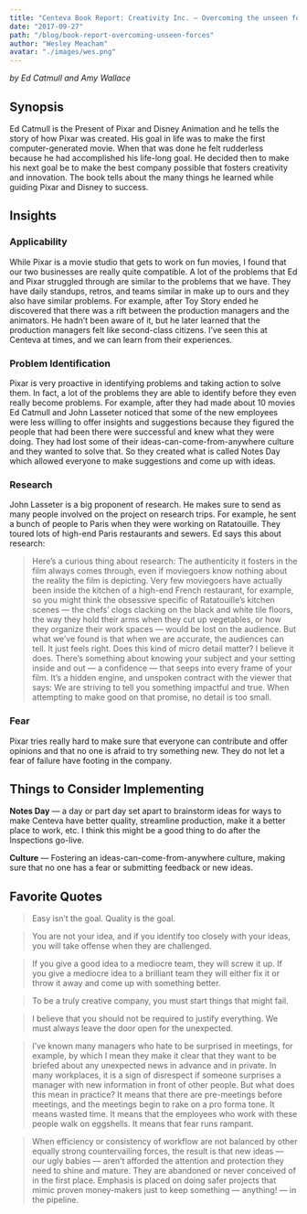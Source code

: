 ```yaml
---
title: "Centeva Book Report: Creativity Inc. — Overcoming the unseen forces that stand in the way of true inspiration"
date: "2017-09-27"
path: "/blog/book-report-overcoming-unseen-forces"
author: "Wesley Meacham"
avatar: "./images/wes.png"
---
```


_by Ed Catmull and Amy Wallace_

## Synopsis

Ed Catmull is the Present of Pixar and Disney Animation and he tells the story of how Pixar was created. His goal in life was to make the first computer-generated movie. When that was done he felt rudderless because he had accomplished his life-long goal. He decided then to make his next goal be to make the best company possible that fosters creativity and innovation. The book tells about the many things he learned while guiding Pixar and Disney to success.

## Insights

### Applicability

While Pixar is a movie studio that gets to work on fun movies, I found that our two businesses are really quite compatible. A lot of the problems that Ed and Pixar struggled through are similar to the problems that we have. They have daily standups, retros, and teams similar in make up to ours and they also have similar problems. For example, after Toy Story ended he discovered that there was a rift between the production managers and the animators. He hadn’t been aware of it, but he later learned that the production managers felt like second-class citizens. I’ve seen this at Centeva at times, and we can learn from their experiences.

### Problem Identification

Pixar is very proactive in identifying problems and taking action to solve them. In fact, a lot of the problems they are able to identify before they even really become problems. For example, after they had made about 10 movies Ed Catmull and John Lasseter noticed that some of the new employees were less willing to offer insights and suggestions because they figured the people that had been there were successful and knew what they were doing. They had lost some of their ideas-can-come-from-anywhere culture and they wanted to solve that. So they created what is called Notes Day which allowed everyone to make suggestions and come up with ideas.

### Research

John Lasseter is a big proponent of research. He makes sure to send as many people involved on the project on research trips. For example, he sent a bunch of people to Paris when they were working on Ratatouille. They toured lots of high-end Paris restaurants and sewers. Ed says this about research:

> Here’s a curious thing about research: The authenticity it fosters in the film always comes through, even if moviegoers know nothing about the reality the film is depicting. Very few moviegoers have actually been inside the kitchen of a high-end French restaurant, for example, so you might think the obsessive specific of Ratatouille’s kitchen scenes — the chefs’ clogs clacking on the black and white tile floors, the way they hold their arms when they cut up vegetables, or how they organize their work spaces — would be lost on the audience. But what we’ve found is that when we are accurate, the audiences can tell. It just feels right. Does this kind of micro detail matter? I believe it does. There’s something about knowing your subject and your setting inside and out — a confidence — that seeps into every frame of your film. It’s a hidden engine, and unspoken contract with the viewer that says: We are striving to tell you something impactful and true. When attempting to make good on that promise, no detail is too small.

### Fear

Pixar tries really hard to make sure that everyone can contribute and offer opinions and that no one is afraid to try something new. They do not let a fear of failure have footing in the company.

## Things to Consider Implementing

**Notes Day** — a day or part day set apart to brainstorm ideas for ways to make Centeva have better quality, streamline production, make it a better place to work, etc. I think this might be a good thing to do after the Inspections go-live.

**Culture** — Fostering an ideas-can-come-from-anywhere culture, making sure that no one has a fear or submitting feedback or new ideas.

## Favorite Quotes

> Easy isn’t the goal. Quality is the goal.

> You are not your idea, and if you identify too closely with your ideas, you will take offense when they are challenged.

> If you give a good idea to a mediocre team, they will screw it up. If you give a mediocre idea to a brilliant team they will either fix it or throw it away and come up with something better.

> To be a truly creative company, you must start things that might fail.

> I believe that you should not be required to justify everything. We must always leave the door open for the unexpected.

> I’ve known many managers who hate to be surprised in meetings, for example, by which I mean they make it clear that they want to be briefed about any unexpected news in advance and in private. In many workplaces, it is a sign of disrespect if someone surprises a manager with new information in front of other people. But what does this mean in practice? It means that there are pre-meetings before meetings, and the meetings begin to rake on a pro forma tone. It means wasted time. It means that the employees who work with these people walk on eggshells. It means that fear runs rampant.

> When efficiency or consistency of workflow are not balanced by other equally strong countervailing forces, the result is that new ideas — our ugly babies — aren’t afforded the attention and protection they need to shine and mature. They are abandoned or never conceived of in the first place. Emphasis is placed on doing safer projects that mimic proven money-makers just to keep something — anything! — in the pipeline.
